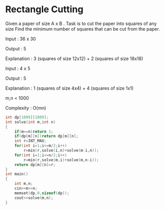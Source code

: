 # Rectangle Cutting

Given a paper of size A x B . Task is to cut the paper into squares of any size
Find the minimum number of squares that can be cut from the paper.

Input  : 36 x 30
    
Output : 5
    
Explanation : 3 (squares of size 12x12) + 2 (squares of size 18x18)

Input  : 4 x 5
    
Output : 5
    
Explanation : 1 (squares of size 4x4) + 4 (squares of size 1x1)

    
m,n < 1000
    
Complexity : O(mn)

```cpp
int dp[1009][1009];
int solve(int m,int n)
{
    if(m==n)return 1;
    if(dp[m][n])return dp[m][n];
    int r=INT_MAX;
    for(int i=1;i<=m/2;i++)
        r=min(r,solve(i,n)+solve(m-i,n));
    for(int i=1;i<=n/2;i++)
        r=min(r,solve(m,i)+solve(m,n-i));
    return dp[m][n]=r;
}
int main()
{
    int m,n;
    cin>>m>>n;
    memset(dp,0,sizeof(dp));
    cout<<solve(m,n);
}
```
